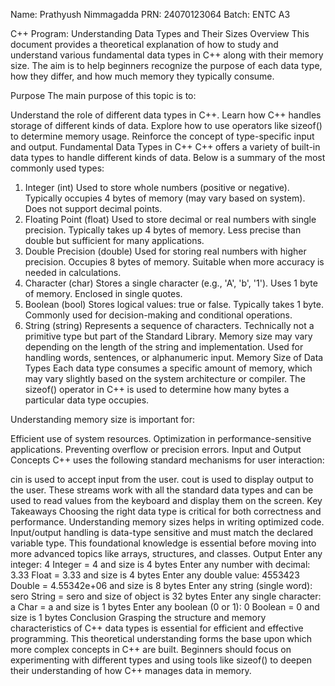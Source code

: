 Name: Prathyush Nimmagadda
PRN: 24070123064
Batch: ENTC A3

C++ Program: Understanding Data Types and Their Sizes
Overview
This document provides a theoretical explanation of how to study and understand various fundamental data types in C++ along with their memory size. The aim is to help beginners recognize the purpose of each data type, how they differ, and how much memory they typically consume.

Purpose
The main purpose of this topic is to:

Understand the role of different data types in C++.
Learn how C++ handles storage of different kinds of data.
Explore how to use operators like sizeof() to determine memory usage.
Reinforce the concept of type-specific input and output.
Fundamental Data Types in C++
C++ offers a variety of built-in data types to handle different kinds of data. Below is a summary of the most commonly used types:

1. Integer (int)
Used to store whole numbers (positive or negative).
Typically occupies 4 bytes of memory (may vary based on system).
Does not support decimal points.
2. Floating Point (float)
Used to store decimal or real numbers with single precision.
Typically takes up 4 bytes of memory.
Less precise than double but sufficient for many applications.
3. Double Precision (double)
Used for storing real numbers with higher precision.
Occupies 8 bytes of memory.
Suitable when more accuracy is needed in calculations.
4. Character (char)
Stores a single character (e.g., 'A', 'b', '1').
Uses 1 byte of memory.
Enclosed in single quotes.
5. Boolean (bool)
Stores logical values: true or false.
Typically takes 1 byte.
Commonly used for decision-making and conditional operations.
6. String (string)
Represents a sequence of characters.
Technically not a primitive type but part of the Standard Library.
Memory size may vary depending on the length of the string and implementation.
Used for handling words, sentences, or alphanumeric input.
Memory Size of Data Types
Each data type consumes a specific amount of memory, which may vary slightly based on the system architecture or compiler. The sizeof() operator in C++ is used to determine how many bytes a particular data type occupies.

Understanding memory size is important for:

Efficient use of system resources.
Optimization in performance-sensitive applications.
Preventing overflow or precision errors.
Input and Output Concepts
C++ uses the following standard mechanisms for user interaction:

cin is used to accept input from the user.
cout is used to display output to the user.
These streams work with all the standard data types and can be used to read values from the keyboard and display them on the screen.
Key Takeaways
Choosing the right data type is critical for both correctness and performance.
Understanding memory sizes helps in writing optimized code.
Input/output handling is data-type sensitive and must match the declared variable type.
This foundational knowledge is essential before moving into more advanced topics like arrays, structures, and classes.
Output
Enter any integer: 4
Integer = 4 and size is 4 bytes
Enter any number with decimal: 3.33
Float = 3.33 and size is 4 bytes
Enter any double value: 4553423
Double = 4.55342e+06 and size is 8 bytes
Enter any string (single word): sero
String = sero and size of object is 32 bytes
Enter any single character: a
Char = a and size is 1 bytes
Enter any boolean (0 or 1): 0
Boolean = 0 and size is 1 bytes
Conclusion
Grasping the structure and memory characteristics of C++ data types is essential for efficient and effective programming. This theoretical understanding forms the base upon which more complex concepts in C++ are built. Beginners should focus on experimenting with different types and using tools like sizeof() to deepen their understanding of how C++ manages data in memory.
